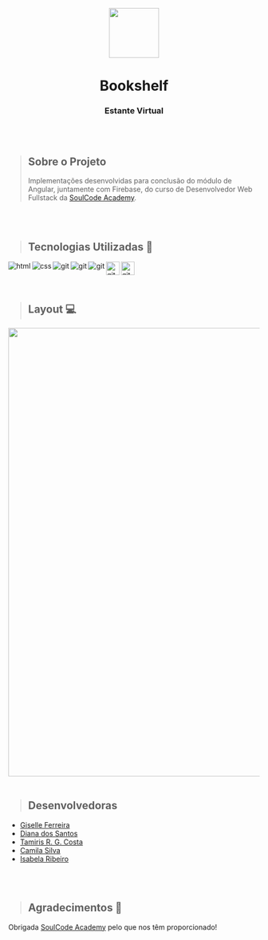 <p align="center">
<img  src="https://github.com/giselle-ferreira/bookshelf_v1/blob/main/src/assets/imagens/logoBS5.png" width="100"/>
</p>

<h1 align="center">Bookshelf</h1>
<h3 align="center">Estante Virtual</h3>

<br>
<br>

> ## Sobre o Projeto
> Implementações desenvolvidas para conclusão do módulo de Angular, juntamente com Firebase, do curso de Desenvolvedor Web Fullstack da [SoulCode Academy](https://soulcodeacademy.org/).

<br>
<br>

> ## Tecnologias Utilizadas 🧰

<p>
<img align="left" alt="html" src="https://img.shields.io/badge/HTML5-E34F26?style=for-the-badge&logo=html5&logoColor=white" />
<img align="left" align="left" alt="css" src="https://img.shields.io/badge/CSS3-1572B6?style=for-the-badge&logo=css3&logoColor=white" />
<img align="left" align="left" alt="git" src="https://img.shields.io/badge/Git-F05032?style=for-the-badge&logo=git&logoColor=white" />
<img align="left" align="left" alt="git" src="https://img.shields.io/badge/TypeScript-007ACC?style=for-the-badge&logo=typescript&logoColor=white" />
<img align="left" align="left" alt="git" src="https://img.shields.io/badge/Angular-DD0031?style=for-the-badge&logo=angular&logoColor=white" />
<img align="left" align="left" alt="git" src="https://img.shields.io/badge/-Firebase-orange" height="27"/>
<img align="left" align="left" alt="git" src="https://img.shields.io/badge/Sass-CC6699?style=for-the-badge&logo=sass&logoColor=white" height="27"/> 
  
</p>  

<br> 
<br>
<br>

> ## Layout 💻

<img src="https://github.com/giselle-ferreira/bookshelf_v1/blob/main/src/assets/bookshelf.gif" width="900" />

<br>
<br>

> ## Desenvolvedoras

- [Giselle Ferreira](https://github.com/giselle-ferreira) 
- [Diana dos Santos](https://github.com/DianadosSantos) 
- [Tamiris R. G. Costa](https://github.com/tamirisrgarcia) 
- [Camila Silva](https://github.com/CamiMSilva) 
- [Isabela Ribeiro](https://github.com/isamallow) 

<br>
<br>

> ## Agradecimentos 💙

Obrigada [SoulCode Academy](https://soulcodeacademy.org) pelo que nos têm proporcionado!

